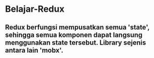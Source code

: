 # Belajar-Redux

## Redux berfungsi mempusatkan semua 'state', sehingga semua komponen dapat langsung menggunakan state tersebut. Library sejenis antara lain 'mobx'.

